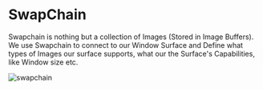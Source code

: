 # SwapChain

Swapchain is nothing but a collection of Images (Stored in Image Buffers).
We use Swapchain to connect to our Window Surface and Define what types of Images
our surface supports, what our the Surface's Capabilities, like Window size etc.

![swapchain](https://user-images.githubusercontent.com/11786283/77507801-25191180-6e8f-11ea-8132-2b10249bd659.png)

